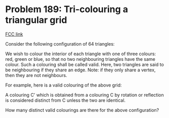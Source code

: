 # Problem 189: Tri-colouring a triangular grid

[FCC link](https://www.freecodecamp.org/learn/coding-interview-prep/project-euler/problem-189-tri-colouring-a-triangular-grid)

Consider the following configuration of 64 triangles:

We wish to colour the interior of each triangle with one of three colours: red,
green or blue, so that no two neighbouring triangles have the same colour. Such
a colouring shall be called valid. Here, two triangles are said to be
neighbouring if they share an edge. Note: if they only share a vertex, then they
are not neighbours.

For example, here is a valid colouring of the above grid:

A colouring C' which is obtained from a colouring C by rotation or reflection is
considered distinct from C unless the two are identical.

How many distinct valid colourings are there for the above configuration?
